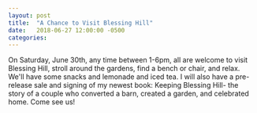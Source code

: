 ```yaml
---
layout: post
title:  "A Chance to Visit Blessing Hill"
date:   2018-06-27 12:00:00 -0500
categories:
---
```

On Saturday, June 30th, any time between 1-6pm, all are welcome to visit Blessing Hill, stroll around the gardens, find a bench or chair, and relax. We'll have some snacks and lemonade and iced tea. I will also have a pre-release sale and signing of my newest book: Keeping Blessing Hill- the story of a couple who converted a barn, created a garden, and celebrated home. Come see us!